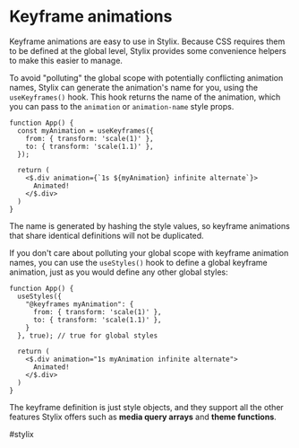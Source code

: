 # Keyframe animations

Keyframe animations are easy to use in Stylix. Because CSS requires them to be defined at the global level, Stylix provides some convenience helpers to make this easier to manage.

To avoid "polluting" the global scope with potentially conflicting animation names, Stylix can generate the animation's name for you, using the `useKeyframes()` hook. This hook returns the name of the animation, which you can pass to the `animation` or `animation-name` style props.

```tsx-app
function App() {
  const myAnimation = useKeyframes({
    from: { transform: 'scale(1)' },
    to: { transform: 'scale(1.1)' },
  });

  return (
    <$.div animation={`1s ${myAnimation} infinite alternate`}>
      Animated!
    </$.div>
  )
}
```

The name is generated by hashing the style values, so keyframe animations that share identical definitions will not be duplicated.

If you don't care about polluting your global scope with keyframe animation names, you can use the `useStyles()` hook to define a global keyframe animation, just as you would define any other global styles:

```tsx-app
function App() {
  useStyles({
    "@keyframes myAnimation": {
      from: { transform: 'scale(1)' },
      to: { transform: 'scale(1.1)' },
    }
  }, true); // true for global styles

  return (
    <$.div animation="1s myAnimation infinite alternate">
      Animated!
    </$.div>
  )
}
```

The keyframe definition is just style objects, and they support all the other features Stylix offers such as **media query arrays** and **theme functions**.


#stylix
